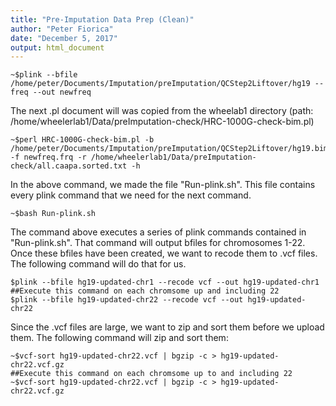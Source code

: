 ```yaml
---
title: "Pre-Imputation Data Prep (Clean)"
author: "Peter Fiorica"
date: "December 5, 2017"
output: html_document
---
```


```
~$plink --bfile /home/peter/Documents/Imputation/preImputation/QCStep2Liftover/hg19 --freq --out newfreq

```

The next .pl document will was copied from the wheelab1 directory (path: /home/wheelerlab1/Data/preImputation-check/HRC-1000G-check-bim.pl)
```
~$perl HRC-1000G-check-bim.pl -b /home/peter/Documents/Imputation/preImputation/QCStep2Liftover/hg19.bim -f newfreq.frq -r /home/wheelerlab1/Data/preImputation-check/all.caapa.sorted.txt -h
```
In the above command, we made the file "Run-plink.sh". This file contains every plink command that we need for the next command.
```
~$bash Run-plink.sh
```
The command above executes a series of plink commands contained in "Run-plink.sh".  That command will output bfiles for chromosomes 1-22.  Once these bfiles have been created, we want to recode them to .vcf files.  The following command will do that for us.
```
$plink --bfile hg19-updated-chr1 --recode vcf --out hg19-updated-chr1
##Execute this command on each chromsome up and including 22
$plink --bfile hg19-updated-chr22 --recode vcf --out hg19-updated-chr22
```
Since the .vcf files are large, we want to zip and sort them before we upload them.  The following command will zip and sort them:
```
~$vcf-sort hg19-updated-chr22.vcf | bgzip -c > hg19-updated-chr22.vcf.gz
##Execute this command on each chromsome up to and including 22
~$vcf-sort hg19-updated-chr22.vcf | bgzip -c > hg19-updated-chr22.vcf.gz
```
